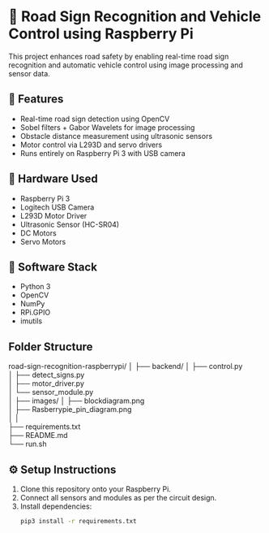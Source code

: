 # 🚦 Road Sign Recognition and Vehicle Control using Raspberry Pi

This project enhances road safety by enabling real-time road sign recognition and automatic vehicle control using image processing and sensor data.

## 🎯 Features
- Real-time road sign detection using OpenCV
- Sobel filters + Gabor Wavelets for image processing
- Obstacle distance measurement using ultrasonic sensors
- Motor control via L293D and servo drivers
- Runs entirely on Raspberry Pi 3 with USB camera

## 🧰 Hardware Used
- Raspberry Pi 3
- Logitech USB Camera
- L293D Motor Driver
- Ultrasonic Sensor (HC-SR04)
- DC Motors
- Servo Motors

## 🧪 Software Stack
- Python 3
- OpenCV
- NumPy
- RPi.GPIO
- imutils

##  Folder Structure
road-sign-recognition-raspberrypi/
│
├──  backend/
│   ├── control.py               
│   ├── detect_signs.py          
│   ├── motor_driver.py         
│   └── sensor_module.py         
│
├──  images/
│   ├── blockdiagram.png              
│   ├── Rasberrypie_pin_diagram.png     
│
│  
├── requirements.txt            
├── README.md                    
└── run.sh  
## ⚙️ Setup Instructions
1. Clone this repository onto your Raspberry Pi.
2. Connect all sensors and modules as per the circuit design.
3. Install dependencies:
   ```bash
   pip3 install -r requirements.txt
